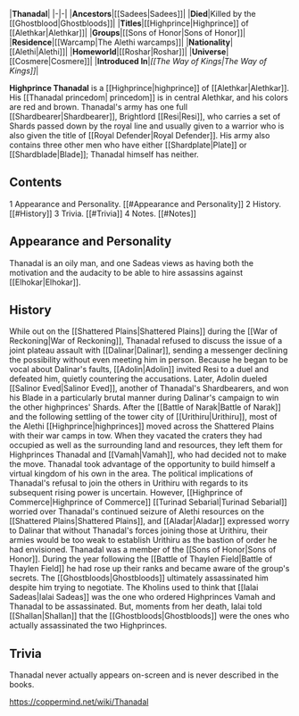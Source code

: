 |**Thanadal**|
|-|-|
|**Ancestors**|[[Sadees\|Sadees]]|
|**Died**|Killed by the [[Ghostblood\|Ghostbloods]]|
|**Titles**|[[Highprince\|Highprince]] of [[Alethkar\|Alethkar]]|
|**Groups**|[[Sons of Honor\|Sons of Honor]]|
|**Residence**|[[Warcamp\|The Alethi warcamps]]|
|**Nationality**|[[Alethi\|Alethi]]|
|**Homeworld**|[[Roshar\|Roshar]]|
|**Universe**|[[Cosmere\|Cosmere]]|
|**Introduced In**|*[[The Way of Kings\|The Way of Kings]]*|

**Highprince Thanadal** is a [[Highprince\|highprince]] of [[Alethkar\|Alethkar]]. His [[Thanadal princedom\| princedom]] is in central Alethkar, and his colors are red and brown. Thanadal's army has one full [[Shardbearer\|Shardbearer]], Brightlord [[Resi\|Resi]], who carries a set of Shards passed down by the royal line and usually given to a warrior who is also given the title of [[Royal Defender\|Royal Defender]]. His army also contains three other men who have either [[Shardplate\|Plate]] or [[Shardblade\|Blade]]; Thanadal himself has neither.

## Contents

1 Appearance and Personality. [[#Appearance and Personality]] 
2 History. [[#History]] 
3 Trivia. [[#Trivia]] 
4 Notes. [[#Notes]] 


## Appearance and Personality
Thanadal is an oily man, and one Sadeas views as having both the motivation and the audacity to be able to hire assassins against [[Elhokar\|Elhokar]].

## History
While out on the [[Shattered Plains\|Shattered Plains]] during the [[War of Reckoning\|War of Reckoning]], Thanadal refused to discuss the issue of a joint plateau assault with [[Dalinar\|Dalinar]], sending a messenger declining the possibility without even meeting him in person. Because he began to be vocal about Dalinar's faults, [[Adolin\|Adolin]] invited Resi to a duel and defeated him, quietly countering the accusations. Later, Adolin dueled [[Salinor Eved\|Salinor Eved]], another of Thanadal's Shardbearers, and won his Blade in a particularly brutal manner during Dalinar's campaign to win the other highprinces' Shards.
After the [[Battle of Narak\|Battle of Narak]] and the following settling of the tower city of [[Urithiru\|Urithiru]], most of the Alethi [[Highprince\|highprinces]] moved across the Shattered Plains with their war camps in tow. When they vacated the craters they had occupied as well as the surrounding land and resources, they left them for Highprinces Thanadal and [[Vamah\|Vamah]], who had decided not to make the move. Thanadal took advantage of the opportunity to build himself a virtual kingdom of his own in the area. The political implications of Thanadal's refusal to join the others in Urithiru with regards to its subsequent rising power is uncertain. However, [[Highprince of Commerce\|Highprince of Commerce]] [[Turinad Sebarial\|Turinad Sebarial]] worried over Thanadal's continued seizure of Alethi resources on the [[Shattered Plains\|Shattered Plains]], and [[Aladar\|Aladar]] expressed worry to Dalinar that without Thanadal's forces joining those at Urithiru, their armies would be too weak to establish Urithiru as the bastion of order he had envisioned.
Thanadal was a member of the [[Sons of Honor\|Sons of Honor]]. During the year following the [[Battle of Thaylen Field\|Battle of Thaylen Field]] he had rose up their ranks and became aware of the group's secrets. The [[Ghostbloods\|Ghostbloods]] ultimately assassinated him despite him trying to negotiate.
The Kholins used to think that [[Ialai Sadeas\|Ialai Sadeas]] was the one who ordered Highprinces Vamah and Thanadal to be assassinated. But, moments from her death, Ialai told [[Shallan\|Shallan]] that the [[Ghostbloods\|Ghostbloods]] were the ones who actually assassinated the two Highprinces.

## Trivia
Thanadal never actually appears on-screen and is never described in the books.


https://coppermind.net/wiki/Thanadal